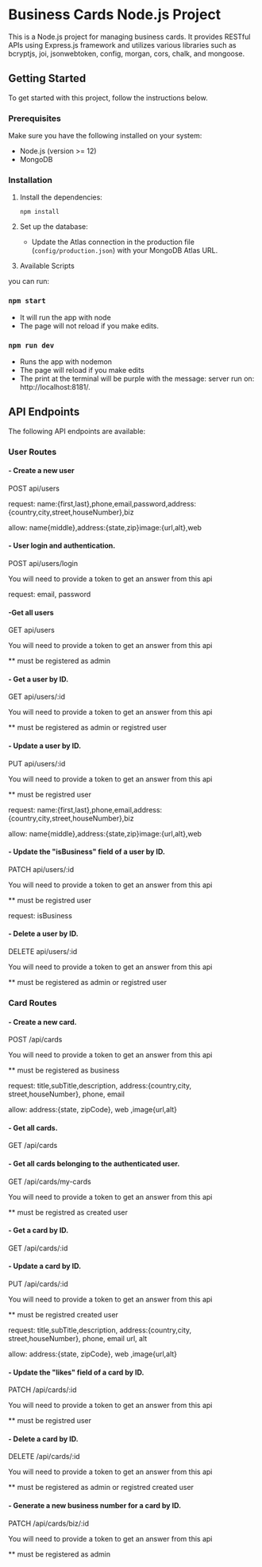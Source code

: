# Business Cards Node.js Project

This is a Node.js project for managing business cards. It provides RESTful APIs using Express.js framework and utilizes various libraries such as bcryptjs, joi, jsonwebtoken, config, morgan, cors, chalk, and mongoose.

## Getting Started

To get started with this project, follow the instructions below.

### Prerequisites

Make sure you have the following installed on your system:

- Node.js (version >= 12)
- MongoDB

### Installation

1. Install the dependencies:

   ```
   npm install
   ```

2. Set up the database:

   - Update the Atlas connection in the production file (`config/production.json`) with your MongoDB Atlas URL.

3. Available Scripts

you can run:

### `npm start`

- It will run the app with node
- The page will not reload if you make edits.

### `npm run dev`

- Runs the app with nodemon
- The page will reload if you make edits
- The print at the terminal will be purple with the message:
  server run on: http://localhost:8181/.

## API Endpoints

The following API endpoints are available:

### User Routes

#### - Create a new user

POST api/users

request:
name:{first,last},phone,email,password,address:{country,city,street,houseNumber},biz

allow:
name{middle},address:{state,zip}image:{url,alt},web

#### - User login and authentication.

POST api/users/login

You will need to provide a token to get an answer from this api

request:
email, password

#### -Get all users

GET api/users

You will need to provide a token to get an answer from this api

\*\* must be registered as admin

#### - Get a user by ID.

GET api/users/:id

You will need to provide a token to get an answer from this api

\*\* must be registered as admin or registred user

#### - Update a user by ID.

PUT api/users/:id

You will need to provide a token to get an answer from this api

\*\* must be registred user

request:
name:{first,last},phone,email,address:{country,city,street,houseNumber},biz

allow:
name{middle},address:{state,zip}image:{url,alt},web

#### - Update the "isBusiness" field of a user by ID.

PATCH api/users/:id

You will need to provide a token to get an answer from this api

\*\* must be registred user

request:
isBusiness

#### - Delete a user by ID.

DELETE api/users/:id

You will need to provide a token to get an answer from this api

\*\* must be registered as admin or registred user

### Card Routes

#### - Create a new card.

POST /api/cards

You will need to provide a token to get an answer from this api

\*\* must be registered as business

request:
title,subTitle,description, address:{country,city, street,houseNumber}, phone, email

allow: address:{state, zipCode}, web ,image{url,alt}

#### - Get all cards.

GET /api/cards

#### - Get all cards belonging to the authenticated user.

GET /api/cards/my-cards

You will need to provide a token to get an answer from this api

\*\* must be registred as created user

#### - Get a card by ID.

GET /api/cards/:id

#### - Update a card by ID.

PUT /api/cards/:id

You will need to provide a token to get an answer from this api

\*\* must be registred created user

request:
title,subTitle,description, address:{country,city, street,houseNumber}, phone, email url, alt

allow: address:{state, zipCode}, web ,image{url,alt}

#### - Update the "likes" field of a card by ID.

PATCH /api/cards/:id

You will need to provide a token to get an answer from this api

\*\* must be registred user

#### - Delete a card by ID.

DELETE /api/cards/:id

You will need to provide a token to get an answer from this api

\*\* must be registered as admin or registred created user

#### - Generate a new business number for a card by ID.

PATCH /api/cards/biz/:id

You will need to provide a token to get an answer from this api

\*\* must be registered as admin
